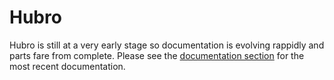 # Hubro



Hubro is still at a very early stage so documentation is evolving rappidly and parts fare from complete. Please see the [documentation section](./tree/main/docs/) for the most recent documentation.